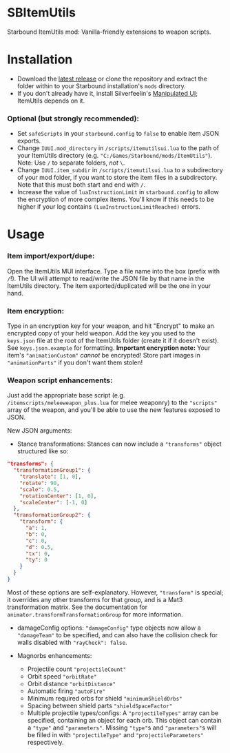 # SBItemUtils
Starbound ItemUtils mod: Vanilla-friendly extensions to weapon scripts.

# Installation
- Download the [latest release](https://github.com/medeor413/SBItemUtils/releases) or clone the repository and extract the folder within to your Starbound installation's `mods` directory.
- If you don't already have it, install Silverfeelin's [Manipulated UI](https://github.com/Silverfeelin/Starbound-ManipulatedUI/releases); ItemUtils depends on it.

### Optional (but strongly recommended):
- Set `safeScripts` in your `starbound.config` to `false` to enable item JSON exports.
- Change `IUUI.mod_directory` in `/scripts/itemutilsui.lua` to the path of your ItemUtils directory (e.g. `"C:/Games/Starbound/mods/ItemUtils"`). Note: Use `/` to separate folders, *not* `\`.
- Change `IUUI.item_subdir` in `/scripts/itemutilsui.lua` to a subdirectory of your mod folder, if you want to store the item files in a subdirectory. Note that this must both start and end with `/`.
- Increase the value of `luaInstructionLimit` in `starbound.config` to allow the encryption of more complex items. You'll know if this needs to be higher if your log contains `(LuaInstructionLimitReached)` errors.

# Usage
### Item import/export/dupe:
Open the ItemUtils MUI interface. Type a file name into the box (prefix with `/`!). The UI will attempt to read/write the JSON file by that name in the ItemUtils directory. The item exported/duplicated will be the one in your hand.

### Item encryption:
Type in an encryption key for your weapon, and hit "Encrypt" to make an encrypted copy of your held weapon. Add the key you used to the `keys.json` file at the root of the ItemUtils folder (create it if it doesn't exist). See `keys.json.example` for formatting. **Important encryption note:** Your item's `"animationCustom"` *cannot* be encrypted! Store part images in `"animationParts"` if you don't want them stolen!

### Weapon script enhancements:
Just add the appropriate base script (e.g. `/itemscripts/meleeweapon_plus.lua` for melee weaponry) to the `"scripts"` array of the weapon, and you'll be able to use the new features exposed to JSON.

New JSON arguments:
- Stance transformations: Stances can now include a `"transforms"` object structured like so:
```JSON
"transforms": {
  "transformationGroup1": {
    "translate": [1, 0],
    "rotate": 90,
    "scale": 0.5,
    "rotationCenter": [1, 0],
    "scaleCenter": [-1, 0]
  },
  "transformationGroup2": {
    "transform": {
      "a": 1,
      "b": 0,
      "c": 0,
      "d": 0.5,
      "tx": 0,
      "ty": 0
    }
  }
}
```
Most of these options are self-explanatory. However, `"transform"` is special; it overrides any other transforms for that group, and is a Mat3 transformation matrix. See the documentation for `animator.transformTransformationGroup` for more information.

- damageConfig options: `"damageConfig"` type objects now allow a `"damageTeam"` to be specified, and can also have the collision check for walls disabled with `"rayCheck": false`.

- Magnorbs enhancements:
  - Projectile count `"projectileCount"`
  - Orbit speed `"orbitRate"`
  - Orbit distance `"orbitDistance"`
  - Automatic firing `"autoFire"`
  - Minimum required orbs for shield `"minimumShieldOrbs"`
  - Spacing between shield parts `"shieldSpaceFactor"`
  - Multiple projectile types/configs: A `"projectileTypes"` array can be specified, containing an object for each orb. This object can contain a `"type"` and `"parameters"`. Missing `"type"`s and `"parameters"`s will be filled in with `"projectileType"` and `"projectileParameters"` respectively.
